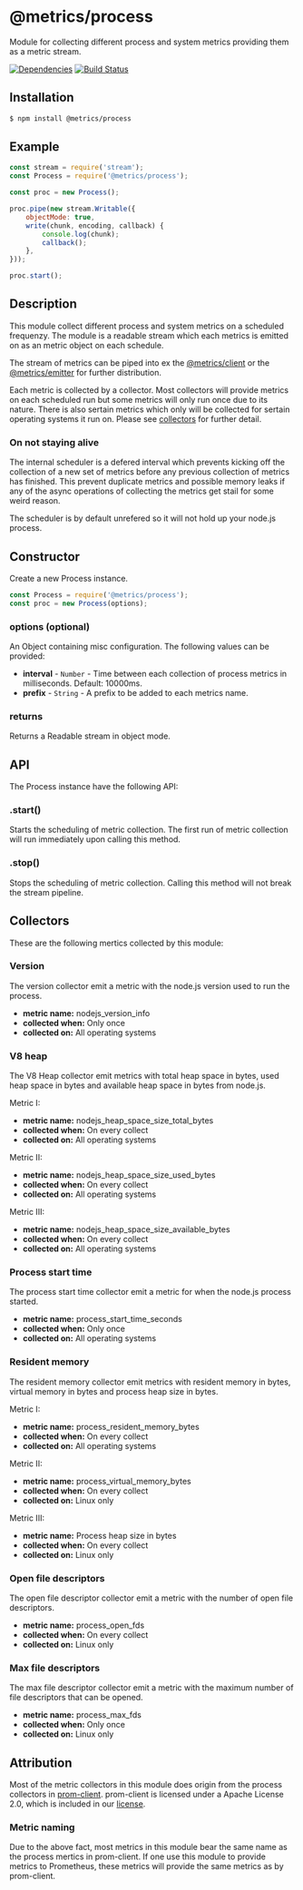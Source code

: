 # @metrics/process

Module for collecting different process and system metrics providing them as a metric stream.

[![Dependencies](https://img.shields.io/david/metrics-js/process.svg?style=flat-square)](https://david-dm.org/metrics-js/process)
[![Build Status](http://img.shields.io/travis/metrics-js/process/master.svg?style=flat-square)](https://travis-ci.org/metrics-js/process)

## Installation

```bash
$ npm install @metrics/process
```

## Example

```js
const stream = require('stream');
const Process = require('@metrics/process');

const proc = new Process();

proc.pipe(new stream.Writable({
    objectMode: true,
    write(chunk, encoding, callback) {
        console.log(chunk);
        callback();
    },
}));

proc.start();
```

## Description

This module collect different process and system metrics on a scheduled frequenzy. The module is
a readable stream which each metrics is emitted on as an metric object on each schedule.

The stream of metrics can be piped into ex the [@metrics/client](https://github.com/metrics-js/client)
or the [@metrics/emitter](https://github.com/metrics-js/emitter) for further distribution.

Each metric is collected by a collector. Most collectors will provide metrics on each scheduled
run but some metrics will only run once due to its nature. There is also sertain metrics which
only will be collected for sertain operating systems it run on. Please see [collectors](#collectors)
for further detail.

### On not staying alive

The internal scheduler is a defered interval which prevents kicking off the collection of a new set of
metrics before any previous collection of metrics has finished. This prevent duplicate metrics and possible
memory leaks if any of the async operations of collecting the metrics get stail for some weird
reason.

The scheduler is by default unrefered so it will not hold up your node.js process.

## Constructor

Create a new Process instance.

```js
const Process = require('@metrics/process');
const proc = new Process(options);
```

### options (optional)

An Object containing misc configuration. The following values can be provided:

 * **interval** - `Number` - Time between each collection of process metrics in milliseconds. Default: 10000ms.
 * **prefix** - `String` - A prefix to be added to each metrics name.

### returns

Returns a Readable stream in object mode.

## API

The Process instance have the following API:

### .start()

Starts the scheduling of metric collection. The first run of metric collection will run immediately
upon calling this method.

### .stop()

Stops the scheduling of metric collection. Calling this method will not break the stream pipeline.

## Collectors

These are the following mertics collected by this module:

### Version

The version collector emit a metric with the node.js version used to run the process.

 * **metric name:** nodejs_version_info
 * **collected when:** Only once
 * **collected on:** All operating systems

### V8 heap

The V8 Heap collector emit metrics with total heap space in bytes, used heap space in
bytes and available heap space in bytes from node.js.

Metric I:

 * **metric name:** nodejs_heap_space_size_total_bytes
 * **collected when:** On every collect
 * **collected on:** All operating systems

Metric II:

 * **metric name:** nodejs_heap_space_size_used_bytes
 * **collected when:** On every collect
 * **collected on:** All operating systems

Metric III:

 * **metric name:** nodejs_heap_space_size_available_bytes
 * **collected when:** On every collect
 * **collected on:** All operating systems

### Process start time

The process start time collector emit a metric for when the node.js process started.

 * **metric name:** process_start_time_seconds
 * **collected when:** Only once
 * **collected on:** All operating systems

### Resident memory

The resident memory collector emit metrics with resident memory in bytes, virtual
memory in bytes and process heap size in bytes.

Metric I:

 * **metric name:** process_resident_memory_bytes
 * **collected when:** On every collect
 * **collected on:** All operating systems

Metric II:

 * **metric name:** process_virtual_memory_bytes
 * **collected when:** On every collect
 * **collected on:** Linux only

Metric III:

 * **metric name:** Process heap size in bytes
 * **collected when:** On every collect
 * **collected on:** Linux only

### Open file descriptors

The open file descriptor collector emit a metric with the number of open file
descriptors.

 * **metric name:** process_open_fds
 * **collected when:** On every collect
 * **collected on:** Linux only

### Max file descriptors

The max file descriptor collector emit a metric with the maximum number of file
descriptors that can be opened.

 * **metric name:** process_max_fds
 * **collected when:** Only once
 * **collected on:** Linux only


## Attribution

Most of the metric collectors in this module does origin from the process collectors in [prom-client](https://github.com/siimon/prom-client). prom-client is licensed under a Apache License 2.0, which
is included in our [license](https://github.com/metrics-js/process/blob/master/LICENSE).

### Metric naming

Due to the above fact, most metrics in this module bear the same name as the process mertics in
prom-client. If one use this module to provide metrics to Prometheus, these metrics will provide
the same metrics as by prom-client.
